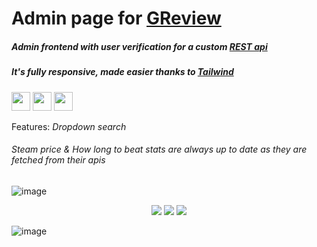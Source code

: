# Admin page for <a href="https://ihascats.github.io/game-review/" target="_blank" rel="noopener">GReview</a>

##### Admin frontend with user verification for a custom <a href="https://github.com/ihascats/api" target="_blank" rel="noopener">REST api</a>
##### It's fully responsive, made easier thanks to <a href="https://github.com/tailwindlabs/tailwindcss" target="_blank" rel="noopener">Tailwind</a>
<p>
  <img src="https://img.shields.io/badge/React.js-3C005A?style=for-the-badge&logo=react&logoColor=white" height=30>
  <img src="https://img.shields.io/badge/JavaScript-3C005A?style=for-the-badge&logo=javascript&logoColor=white" height=30>
  <img src="https://img.shields.io/badge/Tailwindcss-3C005A?style=for-the-badge&logo=typescript&logoColor=white" height=30>
</p>
Features: <i>Dropdown search</i>  

###### Steam price & How long to beat stats are always up to date as they are fetched from their apis

![image](https://user-images.githubusercontent.com/94207512/198685159-5059b7f5-22d9-4b76-9917-d8bdfb2b7bdd.png)
<div align="center">
  <img src="https://user-images.githubusercontent.com/94207512/198685445-5af010da-0f90-4fa2-99bd-b71f601c298c.png">
  <img src="https://user-images.githubusercontent.com/94207512/198692823-13d8d461-1c0c-4183-a324-297b10260345.png">
  <img src="https://user-images.githubusercontent.com/94207512/198693988-0e0e2361-1198-4fef-9f63-72957e1b216b.png">
</div>

![image](https://user-images.githubusercontent.com/94207512/198693227-866a16f0-261b-40c4-8dda-2dd3adc9dab1.png)

